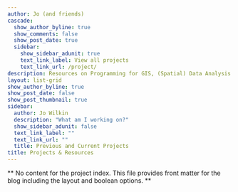```yaml
---
author: Jo (and friends)
cascade:
  show_author_byline: true
  show_comments: false
  show_post_date: true
  sidebar:
    show_sidebar_adunit: true
    text_link_label: View all projects
    text_link_url: /project/
description: Resources on Programming for GIS, (Spatial) Data Analysis and Data Ethics - Always in Progress.
layout: list-grid
show_author_byline: true
show_post_date: false
show_post_thumbnail: true
sidebar:
  author: Jo Wilkin
  description: "What am I working on?"
  show_sidebar_adunit: false
  text_link_label: ""
  text_link_url: ""
  title: Previous and Current Projects
title: Projects & Resources
---
```


** No content for the project index. This file provides front matter for the blog including the layout and boolean options. **
